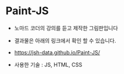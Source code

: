 # Paint-JS

- 노마드 코더의 강의를 듣고 제작한 그림판입니다

- 결과물은 아래의 링크에서 확인 할 수 있습니다.

- https://jsh-data.github.io/Paint-JS/

- 사용한 기술 : JS, HTML, CSS
